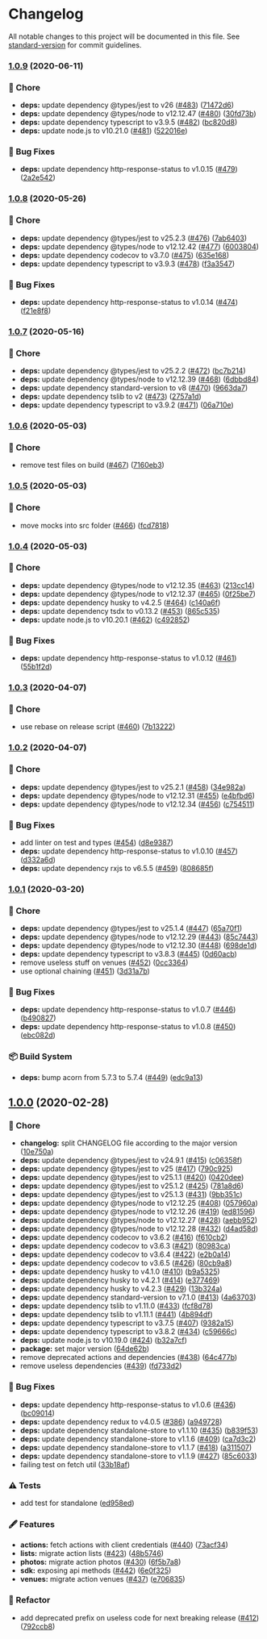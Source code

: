 # Changelog

All notable changes to this project will be documented in this file. See [standard-version](https://github.com/conventional-changelog/standard-version) for commit guidelines.

### [1.0.9](https://github.com/arnaud-zg/ts-foursquare/compare/v1.0.8...v1.0.9) (2020-06-11)


### 🔧 Chore

* **deps:** update dependency @types/jest to v26 ([#483](https://github.com/arnaud-zg/ts-foursquare/issues/483)) ([71472d6](https://github.com/arnaud-zg/ts-foursquare/commit/71472d6bc85d637d397048cb9dbc6f190cb40e8a))
* **deps:** update dependency @types/node to v12.12.47 ([#480](https://github.com/arnaud-zg/ts-foursquare/issues/480)) ([30fd73b](https://github.com/arnaud-zg/ts-foursquare/commit/30fd73b6800c53fe13d3675b390ce97642c1a966))
* **deps:** update dependency typescript to v3.9.5 ([#482](https://github.com/arnaud-zg/ts-foursquare/issues/482)) ([bc820d8](https://github.com/arnaud-zg/ts-foursquare/commit/bc820d827dd02b2817631217ff6e56cb09c03494))
* **deps:** update node.js to v10.21.0 ([#481](https://github.com/arnaud-zg/ts-foursquare/issues/481)) ([522016e](https://github.com/arnaud-zg/ts-foursquare/commit/522016e05b54a7e70a6f3eb6b89b17a89530e5f1))


### 🐛 Bug Fixes

* **deps:** update dependency http-response-status to v1.0.15 ([#479](https://github.com/arnaud-zg/ts-foursquare/issues/479)) ([2a2e542](https://github.com/arnaud-zg/ts-foursquare/commit/2a2e54254fcf89f1f7d5bb4eb4dfc624902e5482))

### [1.0.8](https://github.com/arnaud-zg/ts-foursquare/compare/v1.0.7...v1.0.8) (2020-05-26)


### 🔧 Chore

* **deps:** update dependency @types/jest to v25.2.3 ([#476](https://github.com/arnaud-zg/ts-foursquare/issues/476)) ([7ab6403](https://github.com/arnaud-zg/ts-foursquare/commit/7ab6403559a0cc85fddfa1f1e8ede076ddf95a66))
* **deps:** update dependency @types/node to v12.12.42 ([#477](https://github.com/arnaud-zg/ts-foursquare/issues/477)) ([6003804](https://github.com/arnaud-zg/ts-foursquare/commit/60038043f50cacbe9cb999dcdb20d34114cb7b25))
* **deps:** update dependency codecov to v3.7.0 ([#475](https://github.com/arnaud-zg/ts-foursquare/issues/475)) ([635e168](https://github.com/arnaud-zg/ts-foursquare/commit/635e168b0e514010c04053a01b9f580423a31839))
* **deps:** update dependency typescript to v3.9.3 ([#478](https://github.com/arnaud-zg/ts-foursquare/issues/478)) ([f3a3547](https://github.com/arnaud-zg/ts-foursquare/commit/f3a3547c9e9002a66f3611216e8f85da5609baa7))


### 🐛 Bug Fixes

* **deps:** update dependency http-response-status to v1.0.14 ([#474](https://github.com/arnaud-zg/ts-foursquare/issues/474)) ([f21e8f8](https://github.com/arnaud-zg/ts-foursquare/commit/f21e8f807f29712101d53e3e0d24f31ef529e926))

### [1.0.7](https://github.com/arnaud-zg/ts-foursquare/compare/v1.0.6...v1.0.7) (2020-05-16)


### 🔧 Chore

* **deps:** update dependency @types/jest to v25.2.2 ([#472](https://github.com/arnaud-zg/ts-foursquare/issues/472)) ([bc7b214](https://github.com/arnaud-zg/ts-foursquare/commit/bc7b21445942c05e35d2cc7b59fbf72c7509f7f0))
* **deps:** update dependency @types/node to v12.12.39 ([#468](https://github.com/arnaud-zg/ts-foursquare/issues/468)) ([6dbbd84](https://github.com/arnaud-zg/ts-foursquare/commit/6dbbd84fc20c03270c951bf7d84108e7121d20ec))
* **deps:** update dependency standard-version to v8 ([#470](https://github.com/arnaud-zg/ts-foursquare/issues/470)) ([9663da7](https://github.com/arnaud-zg/ts-foursquare/commit/9663da74c79362999ed17111edbe14cfa9b884e2))
* **deps:** update dependency tslib to v2 ([#473](https://github.com/arnaud-zg/ts-foursquare/issues/473)) ([2757a1d](https://github.com/arnaud-zg/ts-foursquare/commit/2757a1d14b7d4e2314852c80824fc80e57c68681))
* **deps:** update dependency typescript to v3.9.2 ([#471](https://github.com/arnaud-zg/ts-foursquare/issues/471)) ([06a710e](https://github.com/arnaud-zg/ts-foursquare/commit/06a710e8dafeb338f1b335476a99ab5ac67f6abf))

### [1.0.6](https://github.com/arnaud-zg/ts-foursquare/compare/v1.0.5...v1.0.6) (2020-05-03)


### 🔧 Chore

* remove test files on build ([#467](https://github.com/arnaud-zg/ts-foursquare/issues/467)) ([7160eb3](https://github.com/arnaud-zg/ts-foursquare/commit/7160eb301ab8cef4ad0643d28efdeafb1b42ecfd))

### [1.0.5](https://github.com/arnaud-zg/ts-foursquare/compare/v1.0.4...v1.0.5) (2020-05-03)


### 🔧 Chore

* move mocks into src folder ([#466](https://github.com/arnaud-zg/ts-foursquare/issues/466)) ([fcd7818](https://github.com/arnaud-zg/ts-foursquare/commit/fcd7818051fc2b363a142b1e4e537eb8370b1d55))

### [1.0.4](https://github.com/arnaud-zg/ts-foursquare/compare/v1.0.3...v1.0.4) (2020-05-03)


### 🔧 Chore

* **deps:** update dependency @types/node to v12.12.35 ([#463](https://github.com/arnaud-zg/ts-foursquare/issues/463)) ([213cc14](https://github.com/arnaud-zg/ts-foursquare/commit/213cc14f461b9037d4796c95dccd63d5736c0404))
* **deps:** update dependency @types/node to v12.12.37 ([#465](https://github.com/arnaud-zg/ts-foursquare/issues/465)) ([0f25be7](https://github.com/arnaud-zg/ts-foursquare/commit/0f25be7a061101fb5ca484b607cd565c65b5d966))
* **deps:** update dependency husky to v4.2.5 ([#464](https://github.com/arnaud-zg/ts-foursquare/issues/464)) ([c140a6f](https://github.com/arnaud-zg/ts-foursquare/commit/c140a6f979d295dea4d9404826f6d567ae73516b))
* **deps:** update dependency tsdx to v0.13.2 ([#453](https://github.com/arnaud-zg/ts-foursquare/issues/453)) ([865c535](https://github.com/arnaud-zg/ts-foursquare/commit/865c53570034bbe0463bcbf4ee76da17e21fbfa0))
* **deps:** update node.js to v10.20.1 ([#462](https://github.com/arnaud-zg/ts-foursquare/issues/462)) ([c492852](https://github.com/arnaud-zg/ts-foursquare/commit/c4928523147ba8cdc331c95013f6b0af71e84b0a))


### 🐛 Bug Fixes

* **deps:** update dependency http-response-status to v1.0.12 ([#461](https://github.com/arnaud-zg/ts-foursquare/issues/461)) ([55b1f2d](https://github.com/arnaud-zg/ts-foursquare/commit/55b1f2d839b9b2709ae3c770219cf4f869059853))

### [1.0.3](https://github.com/arnaud-zg/ts-foursquare/compare/v1.0.2...v1.0.3) (2020-04-07)


### 🔧 Chore

* use rebase on release script ([#460](https://github.com/arnaud-zg/ts-foursquare/issues/460)) ([7b13222](https://github.com/arnaud-zg/ts-foursquare/commit/7b132224fe68a38dfe154060a6a43b796cb7f8d8))

### [1.0.2](https://github.com/arnaud-zg/ts-foursquare/compare/v1.0.1...v1.0.2) (2020-04-07)


### 🔧 Chore

* **deps:** update dependency @types/jest to v25.2.1 ([#458](https://github.com/arnaud-zg/ts-foursquare/issues/458)) ([34e982a](https://github.com/arnaud-zg/ts-foursquare/commit/34e982a5780ccbb277c3d8a4c0ec56ee1b67ab81))
* **deps:** update dependency @types/node to v12.12.31 ([#455](https://github.com/arnaud-zg/ts-foursquare/issues/455)) ([e4bfbd6](https://github.com/arnaud-zg/ts-foursquare/commit/e4bfbd6b81e8548a49c134e15a57649b206e2570))
* **deps:** update dependency @types/node to v12.12.34 ([#456](https://github.com/arnaud-zg/ts-foursquare/issues/456)) ([c754511](https://github.com/arnaud-zg/ts-foursquare/commit/c75451100c78d962f7e1a9e2f1086da0356619da))


### 🐛 Bug Fixes

* add linter on test and types ([#454](https://github.com/arnaud-zg/ts-foursquare/issues/454)) ([d8e9387](https://github.com/arnaud-zg/ts-foursquare/commit/d8e9387c475970b7e3de948a816a7acbebcf0c9d))
* **deps:** update dependency http-response-status to v1.0.10 ([#457](https://github.com/arnaud-zg/ts-foursquare/issues/457)) ([d332a6d](https://github.com/arnaud-zg/ts-foursquare/commit/d332a6d718eae1261362cd8d7d7ffc53098af589))
* **deps:** update dependency rxjs to v6.5.5 ([#459](https://github.com/arnaud-zg/ts-foursquare/issues/459)) ([808685f](https://github.com/arnaud-zg/ts-foursquare/commit/808685fce287971c45a8887fd85ad3e1f9c41361))

### [1.0.1](https://github.com/arnaud-zg/ts-foursquare/compare/v1.0.0...v1.0.1) (2020-03-20)


### 🔧 Chore

* **deps:** update dependency @types/jest to v25.1.4 ([#447](https://github.com/arnaud-zg/ts-foursquare/issues/447)) ([65a70f1](https://github.com/arnaud-zg/ts-foursquare/commit/65a70f1ea63925075febfd210ba8f8b81a76f257))
* **deps:** update dependency @types/node to v12.12.29 ([#443](https://github.com/arnaud-zg/ts-foursquare/issues/443)) ([85c7443](https://github.com/arnaud-zg/ts-foursquare/commit/85c7443f4095422d15c22460d9d819d0db8a44d5))
* **deps:** update dependency @types/node to v12.12.30 ([#448](https://github.com/arnaud-zg/ts-foursquare/issues/448)) ([698de1d](https://github.com/arnaud-zg/ts-foursquare/commit/698de1da4c29fda88e84365fc237c3062a408953))
* **deps:** update dependency typescript to v3.8.3 ([#445](https://github.com/arnaud-zg/ts-foursquare/issues/445)) ([0d60acb](https://github.com/arnaud-zg/ts-foursquare/commit/0d60acb0900a91e97f000954cf2663591423a661))
* remove useless stuff on venues ([#452](https://github.com/arnaud-zg/ts-foursquare/issues/452)) ([0cc3364](https://github.com/arnaud-zg/ts-foursquare/commit/0cc3364d7a21fa9abd050cfa293bf2e9d2760dde))
* use optional chaining ([#451](https://github.com/arnaud-zg/ts-foursquare/issues/451)) ([3d31a7b](https://github.com/arnaud-zg/ts-foursquare/commit/3d31a7bc4b178720f2a2a82235255eb9b8c6db0b))


### 🐛 Bug Fixes

* **deps:** update dependency http-response-status to v1.0.7 ([#446](https://github.com/arnaud-zg/ts-foursquare/issues/446)) ([b490827](https://github.com/arnaud-zg/ts-foursquare/commit/b4908273a7a225730f407e220c439d044c8826a7))
* **deps:** update dependency http-response-status to v1.0.8 ([#450](https://github.com/arnaud-zg/ts-foursquare/issues/450)) ([ebc082d](https://github.com/arnaud-zg/ts-foursquare/commit/ebc082d44af394040594e93171adc03b83bbcf62))


### 📦 Build System

* **deps:** bump acorn from 5.7.3 to 5.7.4 ([#449](https://github.com/arnaud-zg/ts-foursquare/issues/449)) ([edc9a13](https://github.com/arnaud-zg/ts-foursquare/commit/edc9a1378fe510ca280ae252d731c00597d9ddad))

## [1.0.0](https://github.com/arnaud-zg/ts-foursquare/compare/v0.7.1...v1.0.0) (2020-02-28)


### 🔧 Chore

* **changelog:** split CHANGELOG file according to the major version ([10e750a](https://github.com/arnaud-zg/ts-foursquare/commit/10e750a64357895721c43021bb7bc31363e92481))
* **deps:** update dependency @types/jest to v24.9.1 ([#415](https://github.com/arnaud-zg/ts-foursquare/issues/415)) ([c06358f](https://github.com/arnaud-zg/ts-foursquare/commit/c06358fe532288f5248983581215d8a41448f831))
* **deps:** update dependency @types/jest to v25 ([#417](https://github.com/arnaud-zg/ts-foursquare/issues/417)) ([790c925](https://github.com/arnaud-zg/ts-foursquare/commit/790c925d216a5d28ab03ade510a6f46959f5358d))
* **deps:** update dependency @types/jest to v25.1.1 ([#420](https://github.com/arnaud-zg/ts-foursquare/issues/420)) ([0420dee](https://github.com/arnaud-zg/ts-foursquare/commit/0420deed6192d40cc895e5c7c621d51b7fd2a796))
* **deps:** update dependency @types/jest to v25.1.2 ([#425](https://github.com/arnaud-zg/ts-foursquare/issues/425)) ([781a8d6](https://github.com/arnaud-zg/ts-foursquare/commit/781a8d6e0ee75dc91fc6f893ae5c8790f63142c8))
* **deps:** update dependency @types/jest to v25.1.3 ([#431](https://github.com/arnaud-zg/ts-foursquare/issues/431)) ([9bb351c](https://github.com/arnaud-zg/ts-foursquare/commit/9bb351c02548049f8df57549b0758148a6301e1f))
* **deps:** update dependency @types/node to v12.12.25 ([#408](https://github.com/arnaud-zg/ts-foursquare/issues/408)) ([057960a](https://github.com/arnaud-zg/ts-foursquare/commit/057960a826e4ce77ee0663c98ebb74e64a5357d2))
* **deps:** update dependency @types/node to v12.12.26 ([#419](https://github.com/arnaud-zg/ts-foursquare/issues/419)) ([ed81596](https://github.com/arnaud-zg/ts-foursquare/commit/ed81596764af6aabd36916de80490e856d3dc1a8))
* **deps:** update dependency @types/node to v12.12.27 ([#428](https://github.com/arnaud-zg/ts-foursquare/issues/428)) ([aebb952](https://github.com/arnaud-zg/ts-foursquare/commit/aebb95230af03f31f1e16fea40106f9c56ca7bb3))
* **deps:** update dependency @types/node to v12.12.28 ([#432](https://github.com/arnaud-zg/ts-foursquare/issues/432)) ([d4ad58d](https://github.com/arnaud-zg/ts-foursquare/commit/d4ad58d8fd97afc6f9ce1be448894cace2891854))
* **deps:** update dependency codecov to v3.6.2 ([#416](https://github.com/arnaud-zg/ts-foursquare/issues/416)) ([f610cb2](https://github.com/arnaud-zg/ts-foursquare/commit/f610cb2a29fc13874bf1fcd404b3fb21b3c35bab))
* **deps:** update dependency codecov to v3.6.3 ([#421](https://github.com/arnaud-zg/ts-foursquare/issues/421)) ([80983ca](https://github.com/arnaud-zg/ts-foursquare/commit/80983ca84cb053d225c6b88a201c2e822872d1f5))
* **deps:** update dependency codecov to v3.6.4 ([#422](https://github.com/arnaud-zg/ts-foursquare/issues/422)) ([e2b0a14](https://github.com/arnaud-zg/ts-foursquare/commit/e2b0a142a69516b789627e2b497972cfac1cd22a))
* **deps:** update dependency codecov to v3.6.5 ([#426](https://github.com/arnaud-zg/ts-foursquare/issues/426)) ([80cb9a8](https://github.com/arnaud-zg/ts-foursquare/commit/80cb9a83ad9ead23a9fd8a27e6c482f2cf80087a))
* **deps:** update dependency husky to v4.1.0 ([#410](https://github.com/arnaud-zg/ts-foursquare/issues/410)) ([b9a5325](https://github.com/arnaud-zg/ts-foursquare/commit/b9a5325dcf132bf7d0ebfb65673d5cc4bcb4a9fa))
* **deps:** update dependency husky to v4.2.1 ([#414](https://github.com/arnaud-zg/ts-foursquare/issues/414)) ([e377469](https://github.com/arnaud-zg/ts-foursquare/commit/e377469097b77375bdd09eebbe939278bcf2ece5))
* **deps:** update dependency husky to v4.2.3 ([#429](https://github.com/arnaud-zg/ts-foursquare/issues/429)) ([13b324a](https://github.com/arnaud-zg/ts-foursquare/commit/13b324ac56e5ed94cd7e96a06df0ba48a2dad3a6))
* **deps:** update dependency standard-version to v7.1.0 ([#413](https://github.com/arnaud-zg/ts-foursquare/issues/413)) ([4a63703](https://github.com/arnaud-zg/ts-foursquare/commit/4a63703baf77170fe924ee587af94ee969b10925))
* **deps:** update dependency tslib to v1.11.0 ([#433](https://github.com/arnaud-zg/ts-foursquare/issues/433)) ([fcf8d78](https://github.com/arnaud-zg/ts-foursquare/commit/fcf8d78a7ca0fe5b171157755af14190615b0b67))
* **deps:** update dependency tslib to v1.11.1 ([#441](https://github.com/arnaud-zg/ts-foursquare/issues/441)) ([4b894df](https://github.com/arnaud-zg/ts-foursquare/commit/4b894df497a13828d423e131141fc146f64e0f19))
* **deps:** update dependency typescript to v3.7.5 ([#407](https://github.com/arnaud-zg/ts-foursquare/issues/407)) ([9382a15](https://github.com/arnaud-zg/ts-foursquare/commit/9382a152925eaf369b5006fe9ac9869095f00197))
* **deps:** update dependency typescript to v3.8.2 ([#434](https://github.com/arnaud-zg/ts-foursquare/issues/434)) ([c59666c](https://github.com/arnaud-zg/ts-foursquare/commit/c59666c8cb07134061836014cafc562d5a906001))
* **deps:** update node.js to v10.19.0 ([#424](https://github.com/arnaud-zg/ts-foursquare/issues/424)) ([b32a7cf](https://github.com/arnaud-zg/ts-foursquare/commit/b32a7cf2c8929ae086330657017ff6bca67d06a2))
* **package:** set major version ([64de62b](https://github.com/arnaud-zg/ts-foursquare/commit/64de62b15b2eae646e4a016f63b846d592e9ec97))
* remove deprecated actions and dependencies ([#438](https://github.com/arnaud-zg/ts-foursquare/issues/438)) ([64c477b](https://github.com/arnaud-zg/ts-foursquare/commit/64c477b2c2c1f00427bfa1ba39939963858916e3))
* remove useless dependencies ([#439](https://github.com/arnaud-zg/ts-foursquare/issues/439)) ([fd733d2](https://github.com/arnaud-zg/ts-foursquare/commit/fd733d2d9639efe41fa6e9c2fe474f94e92abd72))


### 🐛 Bug Fixes

* **deps:** update dependency http-response-status to v1.0.6 ([#436](https://github.com/arnaud-zg/ts-foursquare/issues/436)) ([bc09014](https://github.com/arnaud-zg/ts-foursquare/commit/bc090140ace17bc489e1c67d0f69eaebf81d4e3e))
* **deps:** update dependency redux to v4.0.5 ([#386](https://github.com/arnaud-zg/ts-foursquare/issues/386)) ([a949728](https://github.com/arnaud-zg/ts-foursquare/commit/a94972897f58b0c82d983d9a7c5306ea4e9c8729))
* **deps:** update dependency standalone-store to v1.1.10 ([#435](https://github.com/arnaud-zg/ts-foursquare/issues/435)) ([b839f53](https://github.com/arnaud-zg/ts-foursquare/commit/b839f53382489ff9c87a3304e5bc58b1e4e2b44d))
* **deps:** update dependency standalone-store to v1.1.6 ([#409](https://github.com/arnaud-zg/ts-foursquare/issues/409)) ([ca7d3c2](https://github.com/arnaud-zg/ts-foursquare/commit/ca7d3c2cd2394d0344bd6f20503a01f96db721cb))
* **deps:** update dependency standalone-store to v1.1.7 ([#418](https://github.com/arnaud-zg/ts-foursquare/issues/418)) ([a311507](https://github.com/arnaud-zg/ts-foursquare/commit/a31150728c6ed66a37bae9021490214d96152c49))
* **deps:** update dependency standalone-store to v1.1.9 ([#427](https://github.com/arnaud-zg/ts-foursquare/issues/427)) ([85c6033](https://github.com/arnaud-zg/ts-foursquare/commit/85c60331e5f0e37cdd05527f8ad4fee8749b4699))
* failing test on fetch util ([33b18af](https://github.com/arnaud-zg/ts-foursquare/commit/33b18afce768d1d0d709c5e206656e61b4b15cf2))


### ⚠️ Tests

* add test for standalone ([ed958ed](https://github.com/arnaud-zg/ts-foursquare/commit/ed958ed0de057a6b5fa745ca31543437d2a853ba))


### 🖋 Features

* **actions:** fetch actions with client credentials ([#440](https://github.com/arnaud-zg/ts-foursquare/issues/440)) ([73acf34](https://github.com/arnaud-zg/ts-foursquare/commit/73acf34277e858128424dd20e55f6e75b1ff27c1))
* **lists:** migrate action lists ([#423](https://github.com/arnaud-zg/ts-foursquare/issues/423)) ([48b5746](https://github.com/arnaud-zg/ts-foursquare/commit/48b574662ccc20989978b692af5e479308d229bb))
* **photos:** migrate action photos ([#430](https://github.com/arnaud-zg/ts-foursquare/issues/430)) ([6f5b7a8](https://github.com/arnaud-zg/ts-foursquare/commit/6f5b7a86749aef765c0563862dcdf04cfc912e79))
* **sdk:** exposing api methods ([#442](https://github.com/arnaud-zg/ts-foursquare/issues/442)) ([6e0f325](https://github.com/arnaud-zg/ts-foursquare/commit/6e0f32551f6b2062783c50a2586bb0f2847a1ddf))
* **venues:** migrate action venues ([#437](https://github.com/arnaud-zg/ts-foursquare/issues/437)) ([e706835](https://github.com/arnaud-zg/ts-foursquare/commit/e7068355ae727669edf8aa34d89771b66665fa74))


### 🚧 Refactor

* add deprecated prefix on useless code for next breaking release ([#412](https://github.com/arnaud-zg/ts-foursquare/issues/412)) ([792ccb8](https://github.com/arnaud-zg/ts-foursquare/commit/792ccb865420c06af481a572d854e92f7f2ac31f))
